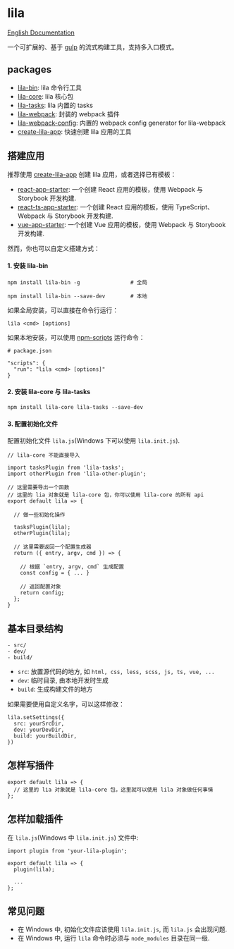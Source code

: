 # lila

[English Documentation](./README.en.md)

一个可扩展的、基于 [gulp](https://github.com/gulpjs/gulp) 的流式构建工具，支持多入口模式。

## packages

- [lila-bin](./packages/lila-bin): lila 命令行工具
- [lila-core](./packages/lila-core): lila 核心包
- [lila-tasks](./packages/lila-tasks): lila 内置的 tasks
- [lila-webpack](./packages/lila-webpack): 封装的 webpack 插件
- [lila-webpack-config](./packages/lila-webpack-config): 内置的 webpack config generator for lila-webpack
- [create-lila-app](./packages/create-lila-app): 快速创建 lila 应用的工具

## 搭建应用

推荐使用 [create-lila-app](./packages/create-lila-app) 创建 lila 应用，或者选择已有模板：

- [react-app-starter](https://github.com/senntyou/react-app-starter): 一个创建 React 应用的模板，使用 Webpack 与 Storybook 开发构建.
- [react-ts-app-starter](https://github.com/senntyou/react-ts-app-starter): 一个创建 React 应用的模板，使用 TypeScript、Webpack 与 Storybook 开发构建.
- [vue-app-starter](https://github.com/senntyou/vue-app-starter): 一个创建 Vue 应用的模板，使用 Webpack 与 Storybook 开发构建.

然而，你也可以自定义搭建方式：

#### 1. 安装 lila-bin

```
npm install lila-bin -g                # 全局

npm install lila-bin --save-dev        # 本地
```

如果全局安装，可以直接在命令行运行：

```
lila <cmd> [options]
```

如果本地安装，可以使用 [npm-scripts](https://docs.npmjs.com/misc/scripts) 运行命令：

```
# package.json

"scripts": {
  "run": "lila <cmd> [options]"
}
```

#### 2. 安装 lila-core 与 lila-tasks

```
npm install lila-core lila-tasks --save-dev
```

#### 3. 配置初始化文件

配置初始化文件 `lila.js`(Windows 下可以使用 `lila.init.js`).

```
// lila-core 不能直接导入

import tasksPlugin from 'lila-tasks';
import otherPlugin from 'lila-other-plugin';

// 这里需要导出一个函数
// 这里的 lia 对象就是 lila-core 包，你可以使用 lila-core 的所有 api
export default lila => {

  // 做一些初始化操作

  tasksPlugin(lila);
  otherPlugin(lila);

  // 这里需要返回一个配置生成器
  return ({ entry, argv, cmd }) => {

    // 根据 `entry, argv, cmd` 生成配置
    const config = { ... }

    // 返回配置对象
    return config;
  };
}
```

## 基本目录结构

```
- src/
- dev/
- build/
```

- `src`: 放置源代码的地方, 如 `html, css, less, scss, js, ts, vue, ...`
- `dev`: 临时目录, 由本地开发时生成
- `build`: 生成构建文件的地方

如果需要使用自定义名字，可以这样修改：

```
lila.setSettings({
  src: yourSrcDir,
  dev: yourDevDir,
  build: yourBuildDir,
})
```

## 怎样写插件

```
export default lila => {
  // 这里的 lia 对象就是 lila-core 包，这里就可以使用 lila 对象做任何事情
};
```

## 怎样加载插件

在 `lila.js`(Windows 中 `lila.init.js`) 文件中:

```
import plugin from 'your-lila-plugin';

export default lila => {
  plugin(lila);

  ...
};
```

## 常见问题

- 在 Windows 中, 初始化文件应该使用 `lila.init.js`, 而 `lila.js` 会出现问题.
- 在 Windows 中, 运行 `lila` 命令时必须与 `node_modules` 目录在同一级.
